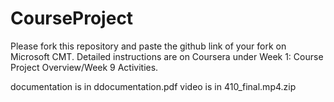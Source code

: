 # CourseProject

Please fork this repository and paste the github link of your fork on Microsoft CMT. Detailed instructions are on Coursera under Week 1: Course Project Overview/Week 9 Activities.

documentation is in ddocumentation.pdf
video is in 410_final.mp4.zip
